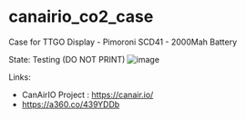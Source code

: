 # canairio_co2_case
Case for TTGO Display - Pimoroni SCD41 - 2000Mah Battery   

State: Testing (DO NOT PRINT)
![image](https://github.com/usini/canairio_co2_case/assets/2841495/cb22393a-a5e0-45ec-98f8-e01420232b17)

Links:
* CanAirIO Project : https://canair.io/
* https://a360.co/439YDDb


